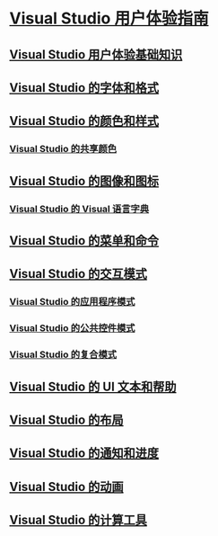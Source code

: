 # [Visual Studio 用户体验指南](visual-studio-user-experience-guidelines.md)
## [Visual Studio 用户体验基础知识](ux-essentials-for-visual-studio.md)
## [Visual Studio 的字体和格式](fonts-and-formatting-for-visual-studio.md)
## [Visual Studio 的颜色和样式](colors-and-styling-for-visual-studio.md)
### [Visual Studio 的共享颜色](shared-colors-for-visual-studio.md)
## [Visual Studio 的图像和图标](images-and-icons-for-visual-studio.md)
### [Visual Studio 的 Visual 语言字典](visual-language-dictionary-for-visual-studio.md)
## [Visual Studio 的菜单和命令](menus-and-commands-for-visual-studio.md)
## [Visual Studio 的交互模式](interaction-patterns-for-visual-studio.md)
### [Visual Studio 的应用程序模式](application-patterns-for-visual-studio.md)
### [Visual Studio 的公共控件模式](common-control-patterns-for-visual-studio.md)
### [Visual Studio 的复合模式](composite-patterns-for-visual-studio.md)
## [Visual Studio 的 UI 文本和帮助](ui-text-and-help-for-visual-studio.md)
## [Visual Studio 的布局](layout-for-visual-studio.md)
## [Visual Studio 的通知和进度](notifications-and-progress-for-visual-studio.md)
## [Visual Studio 的动画](animations-for-visual-studio.md)
## [Visual Studio 的计算工具](evaluation-tools-for-visual-studio.md)
